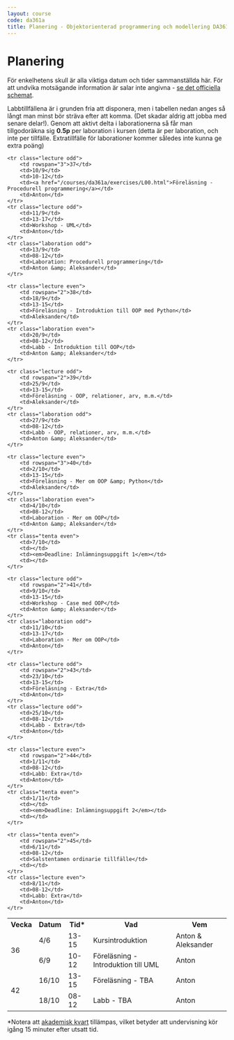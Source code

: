 ```yaml
---
layout: course
code: da361a
title: Planering - Objektorienterad programmering och modellering DA361A (7.5 hp)
---
```


# Planering

För enkelhetens skull är alla viktiga datum och tider sammanställda här. För att undvika motsägande information är salar inte angivna - [se det officiella schemat](http://schema.mah.se/setup/jsp/Schema.jsp?startDatum=idag&intervallTyp=m&intervallAntal=6&sprak=SV&sokMedAND=true&forklaringar=true&resurser=k.DA361A-20172-TS795-).

Labbtillfällena är i grunden fria att disponera, men i tabellen nedan anges så långt man minst bör sträva efter att komma. (Det skadar aldrig att jobba med senare delar!). Genom att aktivt delta i laborationerna så får man tillgodoräkna sig <strong>0.5p</strong> per laboration i kursen (detta är per laboration, och inte per tillfälle. Extratillfälle för laborationer kommer således inte kunna ge extra poäng)

<table class="table" id="plan">
    <tr class="odd header">
        <th>Vecka</th>
        <th>Datum</th>
        <th>Tid*</th>
        <th>Vad</th>
        <th>Vem</th>
    </tr>
    <tr class="lecture even">
        <td rowspan="2">36</td>
        <td>4/6</td>
        <td>13-15</td>
        <td>Kursintroduktion</td>
        <td>Anton &amp; Aleksander</td>
    </tr>
    <tr class="lecture odd">
        <td>6/9</td>
        <td>10-12</td>
        <td>Föreläsning - Introduktion till UML</td>
        <td>Anton</td>
    </tr>

    <tr class="lecture odd">
        <td rowspan="3">37</td>
        <td>10/9</td>
        <td>10-12</td>
        <td><a href="/courses/da361a/exercises/L00.html">Föreläsning - Procedurell programmering</a></td>
        <td>Anton</td>
    </tr>
    <tr class="lecture odd">
        <td>11/9</td>
        <td>13-17</td>
        <td>Workshop - UML</td>
        <td>Anton</td>
    </tr>
    <tr class="laboration odd">
        <td>13/9</td>
        <td>08-12</td>
        <td>Laboration: Procedurell programmering</td>
        <td>Anton &amp; Aleksander</td>
    </tr>

    <tr class="lecture even">
        <td rowspan="2">38</td>
        <td>18/9</td>
        <td>13-15</td>
        <td>Föreläsning - Introduktion till OOP med Python</td>
        <td>Aleksander</td>
    </tr>
    <tr class="laboration even">
        <td>20/9</td>
        <td>08-12</td>
        <td>Labb - Introduktion till OOP</td>
        <td>Anton &amp; Aleksander</td>
    </tr>

    <tr class="lecture odd">
        <td rowspan="2">39</td>
        <td>25/9</td>
        <td>13-15</td>
        <td>Föreläsning - OOP, relationer, arv, m.m.</td>
        <td>Aleksander</td>
    </tr>
    <tr class="laboration odd">
        <td>27/9</td>
        <td>08-12</td>
        <td>Labb - OOP, relationer, arv, m.m.</td>
        <td>Anton &amp; Aleksander</td>
    </tr>

    <tr class="lecture even">
        <td rowspan="3">40</td>
        <td>2/10</td>
        <td>13-15</td>
        <td>Föreläsning - Mer om OOP &amp; Python</td>
        <td>Aleksander</td>
    </tr>
    <tr class="laboration even">
        <td>4/10</td>
        <td>08-12</td>
        <td>Laboration - Mer om OOP</td>
        <td>Anton &amp; Aleksander</td>
    </tr>
    <tr class="tenta even">
        <td>7/10</td>
        <td></td>
        <td><em>Deadline: Inlämningsuppgift 1</em></td>
        <td></td>
    </tr>

    <tr class="lecture odd">
        <td rowspan="2">41</td>
        <td>9/10</td>
        <td>13-15</td>
        <td>Workshop - Case med OOP</td>
        <td>Anton &amp; Aleksander</td>
    </tr>
	<tr class="laboration odd">
		<td>11/10</td>
		<td>13-17</td>
		<td>Laboration - Mer om OOP</td>
        <td>Anton</td>
	</tr>
  <tr class="lecture odd">
        <td rowspan="2">42</td>
        <td>16/10</td>
        <td>13-15</td>
        <td>Föreläsning - TBA</td>
        <td>Anton</td>
    </tr>
    <tr class="lecture odd">
        <td>18/10</td>
        <td>08-12</td>
        <td>Labb - TBA</td>
        <td>Anton</td>
    </tr>

    <tr class="lecture odd">
        <td rowspan="2">43</td>
        <td>23/10</td>
        <td>13-15</td>
        <td>Föreläsning - Extra</td>
        <td>Anton</td>
    </tr>
    <tr class="lecture odd">
        <td>25/10</td>
        <td>08-12</td>
        <td>Labb - Extra</td>
        <td>Anton</td>
    </tr>

    <tr class="lecture even">
        <td rowspan="2">44</td>
        <td>1/11</td>
        <td>08-12</td>
        <td>Labb: Extra</td>
        <td>Anton</td>
    </tr>
    <tr class="tenta even">
        <td>1/11</td>
        <td></td>
        <td><em>Deadline: Inlämningsuppgift 2</em></td>
        <td></td>
    </tr>

    <tr class="tenta even">
        <td rowspan="2">45</td>
        <td>6/11</td>
        <td>08-12</td>
        <td>Salstentamen ordinarie tillfälle</td>
        <td></td>
    </tr>
    <tr class="lecture even">
        <td>8/11</td>
        <td>08-12</td>
        <td>Labb: Extra</td>
        <td>Anton</td>
    </tr>
</table>

<p>*Notera att <a href="https://sv.wikipedia.org/wiki/Akademisk_kvart">akademisk kvart</a> tillämpas, vilket betyder att undervisning kör igång 15 minuter efter utsatt tid.</p>
